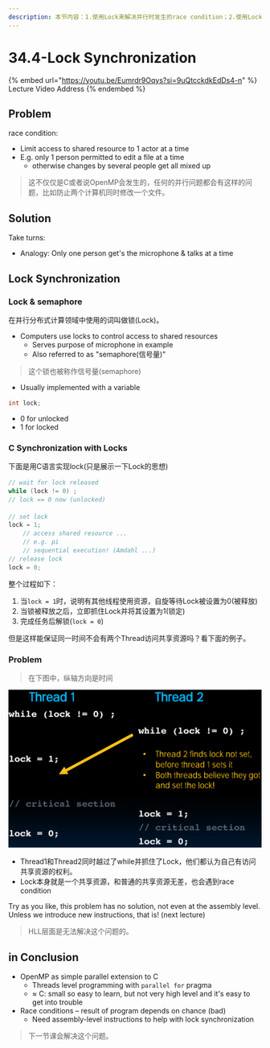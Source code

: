 ```yaml
---
description: 本节内容：1.使用Lock来解决并行时发生的race condition；2.使用Lock会出现的问题(Lock本身就是共享资源)，HLL层面无法解决；
---
```


# 34.4-Lock Synchronization

{% embed url="https://youtu.be/Eumrdr9Oqys?si=9uQtcckdkEdDs4-n" %}
Lecture Video Address
{% endembed %}

## Problem

race condition:

- Limit access to shared resource to 1 actor at a time
- E.g. only 1 person permitted to edit a file at a time
    - otherwise changes by several people get all mixed up

> 这不仅仅是C或者说OpenMP会发生的，任何的并行问题都会有这样的问题，比如防止两个计算机同时修改一个文件。

## Solution

Take turns:

- Analogy: Only one person get's the microphone & talks at a time

## Lock Synchronization

### Lock & semaphore

在并行分布式计算领域中使用的词叫做锁(Lock)。

- Computers use locks to control access to shared resources
    - Serves purpose of microphone in example
    - Also referred to as "semaphore(信号量)"

> 这个锁也被称作信号量(semaphore)

- Usually implemented with a variable

```c
int lock;
```

- 0 for unlocked
- 1 for locked

### C Synchronization with Locks

下面是用C语言实现lock(只是展示一下Lock的思想)

```c
// wait for lock released
while (lock != 0) ;
// lock == 0 now (unlocked)

// set lock
lock = 1;
    // access shared resource ...
    // e.g. pi
    // sequential execution! (Amdahl ...)
// release lock
lock = 0; 
```

整个过程如下：

1. 当`lock = 1`时，说明有其他线程使用资源，自旋等待Lock被设置为0(被释放)
2. 当锁被释放之后，立即抓住Lock并将其设置为1(锁定)
3. 完成任务后解锁(`lock = 0`)

但是这样能保证同一时间不会有两个Thread访问共享资源吗？看下面的例子。

### Problem

> 在下图中，纵轴方向是时间

![image-20240630154129448](.image/image-20240630154129448.png)

- Thread1和Thread2同时越过了while并抓住了Lock，他们都认为自己有访问共享资源的权利。
- Lock本身就是一个共享资源，和普通的共享资源无差，也会遇到race condition

Try as you like, this problem has no solution, not even at the assembly level. Unless we introduce new instructions, that is! (next lecture)

> HLL层面是无法解决这个问题的。

## in Conclusion

- OpenMP as simple parallel extension to C
    - Threads level programming with `parallel for` pragma
    - ≈ C: small so easy to learn, but not very high level and it's easy to get into trouble
- Race conditions – result of program depends on chance (bad)
    - Need assembly-level instructions to help with lock synchronization

> 下一节课会解决这个问题。
